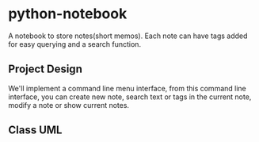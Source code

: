 # python-notebook
A notebook to store notes(short memos). Each note can have tags added for easy querying and a search function. 

## Project Design
We'll implement a command line menu interface, from this command line interface, you can create new note, search text or tags in the current note, modify a note or show current notes.

## Class UML
